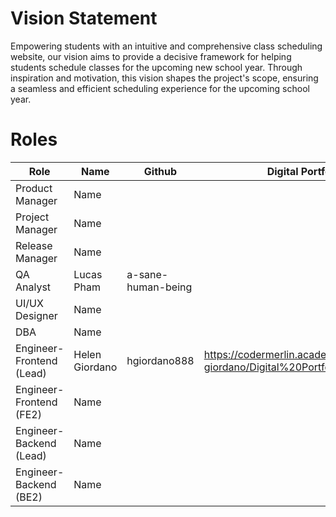# Vision Statement

Empowering students with an intuitive and comprehensive class scheduling website,
our vision aims to provide a decisive framework for helping students schedule
classes for the upcoming new school year. Through inspiration and motivation,
this vision shapes the project's scope, ensuring a seamless and efficient
scheduling experience for the upcoming school year.

# Roles

| Role                      | Name                      | Github                      | Digital Portfolio          |
| ------------------------- | ------------------------- | -------------------------   | -------------------------  |
| Product Manager           | Name                      |                             |
| Project Manager           | Name                      |                             |
| Release Manager           | Name                      |                             |
| QA Analyst                | Lucas Pham                |  a-sane-human-being         |
| UI/UX Designer            | Name                      |                             |
| DBA                       | Name                      |                             |
| Engineer-Frontend (Lead)  | Helen Giordano            |  hgiordano888               |  https://codermerlin.academy/users/helen-giordano/Digital%20Portfolio/index.html
| Engineer-Frontend (FE2)   | Name                      |                             |
| Engineer-Backend (Lead)   | Name                      |                             |
| Engineer-Backend (BE2)    | Name                      |                             |
